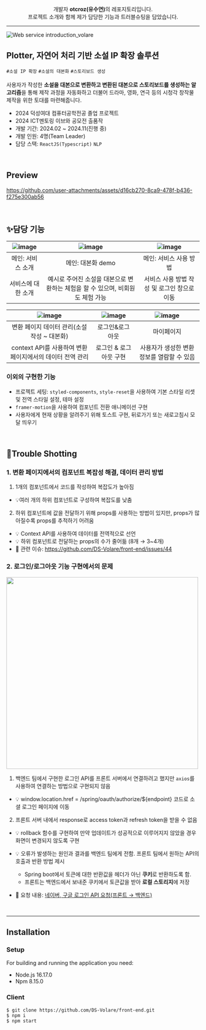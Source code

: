 <div align="center">
	개발자 <strong>otcroz(유수연)</strong>의 레포지토리입니다. <br />
	프로젝트 소개와 함께 제가 담당한 기능과 트러블슈팅을 담았습니다.
</div>

___

![Web service introduction_volare](https://github.com/user-attachments/assets/431cd838-874a-4d35-90d7-38ea86c78d9c)


## Plotter, 자연어 처리 기반 소설 IP 확장 솔루션

	
`#소설 IP 확장` `#소설의 대본화` `#스토리보드 생성`  <br /> <br />
사용자가 작성한 **소설을 대본으로 변환하고 변환된 대본으로 스토리보드를 생성하는 알고리즘**을 통해 제작 과정을 자동화하고
더불어 드라마, 영화, 연극 등의 시청각 창작물 제작을 위한 토대를 마련해줍니다.


- 2024 덕성여대 컴퓨터공학전공 졸업 프로젝트
- 2024 ICT멘토링 이브와 공모전 출품작
- 개발 기간: 2024.02 ~ 2024.11(진행 중)
- 개발 인원: 4명(Team Leader) <br />
- 담당 스택: `ReactJS(Typescript)` `NLP`


<br />

## Preview


https://github.com/user-attachments/assets/d16cb270-8ca9-478f-b436-f275e300ab56



<br />

## ✨담당 기능

| ![image](https://github.com/user-attachments/assets/ccf2ed1f-80d0-4f47-a1f9-fdf4f5218a00)| ![image](https://github.com/user-attachments/assets/111941ce-482d-4c69-a49f-7e55bd1283b3)|![image](https://github.com/user-attachments/assets/bc363e41-73d4-44c1-9fa6-d15a0012d18b)|
| :-----: | :-----: | :-----: |
| 메인: 서비스 소개 | 메인: 대본화 demo  | 메인: 서비스 사용 방법 |  
|서비스에 대한 소개| 예시로 주어진 소설을 대본으로 변환하는 체험을 할 수 있으며, 비회원도 체험 가능| 서비스 사용 방법 작성 및 로그인 창으로 이동 | 

| ![image](https://github.com/user-attachments/assets/8b111109-5b4d-47bc-a645-7e5ebd3732a2)|![image](https://github.com/user-attachments/assets/92d1b1d3-363e-450e-bfab-4fa314831ed6) | ![image](https://github.com/user-attachments/assets/363af14c-e142-46a5-a0c2-d473d5db540d) |
| :-----: | :-----: | :-----: |
| 변환 페이지 데이터 관리(소설 작성 ~ 대본화)  | 로그인&로그아웃 | 마이페이지 |
| context API를 사용하여 변환 페이지에서의 데이터 전역 관리 | 로그인 & 로그아웃 구현| 사용자가 생성한 변환 정보를 열람할 수 있음 |

### 이외의 구현한 기능
- 프로젝트 세팅: `styled-components`, `style-reset`을 사용하여 기본 스타일 리셋 및 전역 스타일 설정, 테마 설정
- `framer-motion`을 사용하여 컴포넌트 전환 애니메이션 구현
- 사용자에게 현재 상황을 알려주기 위해 토스트 구현, 뒤로가기 또는 새로고침시 모달 띄우기

<br />

## 🚨Trouble Shotting

### 1. 변환 페이지에서의 컴포넌트 복잡성 해결, 데이터 관리 방법
1) 1개의 컴포넌트에서 코드를 작성하여 복잡도가 높아짐
 - 💡여러 개의 하위 컴포넌트로 구성하여 복잡도를 낮춤
2) 하위 컴포넌트에 값을 전달하기 위해 props를 사용하는 방법이 있지만, props가 많아질수록 props를 추적하기 어려움
 - 💡 Context API를 사용하여 데이터를 전역적으로 선언
 - 💡 하위 컴포넌트로 전달하는 props의 수가 줄어듦 (8개 → 3~4개)
 - 🔎 관련 이슈: https://github.com/DS-Volare/front-end/issues/44
### 2. 로그인/로그아웃 기능 구현에서의 문제
<img src="https://github.com/user-attachments/assets/fbc34fed-b532-44f4-9854-3587a0ae0894" width="500px"/> <br/>
1) 백엔드 팀에서 구현한 로그인 API를 프론트 서버에서 연결하려고 했지만 `axios`를 사용하여 연결하는 방법으로 구현되지 않음
 - 💡 window.location.href = /spring/oauth/authorize/${endpoint} 코드로 소셜 로그인 페이지에 이동
2) 프론트 서버 내에서 response로 access token과 refresh token을 받을 수 없음
 - 💡 rollback 함수를 구현하여 만약 업데이트가 성공적으로 이루어지지 않았을 경우 화면이 변경되지 않도록 구현
 - 💡 오류가 발생하는 원인과 결과를 백엔드 팀에게 전함. 프론트 팀에서 원하는 API의 호출과 반환 방법 제시

   - Spring boot에서 토큰에 대한 반환값을 헤더가 아닌 **쿠키**로 반환하도록 함.
   - 프론트는 백엔드에서 보내준 쿠키에서 토큰값을 받아 **로컬 스토리지**에 저장
 - 📝 요청 내용: [네이버, 구글 로그인 API 요청(프론트 → 백엔드)](https://otcrotcr.notion.site/API-07219c0b85ac41dea0405ae715b7d740?pvs=4)
<br />

___

## Installation

### Setup
For building and running the application you need:
- Node.js 16.17.0
- Npm 8.15.0

### Client
```
$ git clone https://github.com/DS-Volare/front-end.git
$ npm i
$ npm start
```


